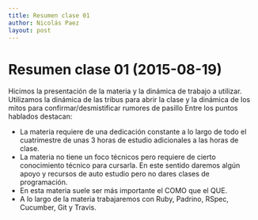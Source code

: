 ```yaml
---
title: Resumen clase 01
author: Nicolás Paez
layout: post
---
```


Resumen clase 01 (2015-08-19)
=============================

Hicimos la presentación de la materia y la dinámica de trabajo a utilizar.
Utilizamos la dinámica de las tribus para abrir la clase y la dinámica de los mitos para confirmar/desmistificar rumores de pasillo
Entre los puntos hablados destacan:

* La materia requiere de una dedicación constante a lo largo de todo el cuatrimestre de unas 3 horas de estudio adicionales a las horas de clase.
* La materia no tiene un foco técnicos pero requiere de cierto conocimiento técnico para cursarla. En este sentido daremos algún apoyo y recursos de auto estudio pero no dares clases de programación.
* En esta materia suele ser más importante el COMO que el QUE.
* A lo largo de la materia trabajaremos con Ruby, Padrino, RSpec, Cucumber, Git y Travis.